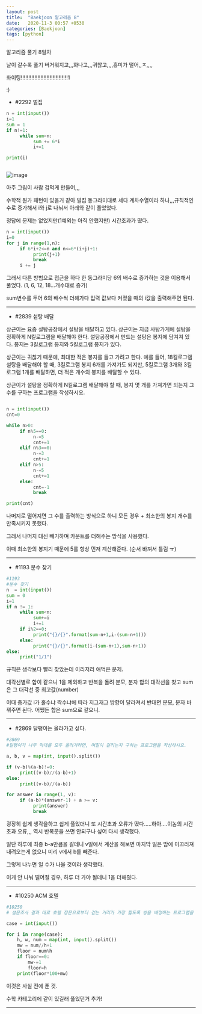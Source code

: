 ```yaml
---
layout: post
title:  "Baekjoon 알고리즘 8"
date:   2020-11-3 00:57 +0530
categories: [Baekjoon]
tags: [python]
---
```


알고리즘 풀기 8일차

날이 갈수록 풀기 버거워지고,,,화나고,,,귀찮고,,,,흥미가 떨어,,ㅈ,,,,

화이팅!!!!!!!!!!!!!!!!!!!!!!!!!!!!!!!1

:)



- #2292     벌집

```python
n = int(input())
i=1
sum = 1
if n!=1:
     while sum<n:
          sum += 6*i
          i+=1

print(i)
    
```

![image](https://user-images.githubusercontent.com/50662636/98093927-ee4ab580-1ecb-11eb-82d3-3ec39ccc8b71.png)

아주 그림이 사람 겁먹게 만들어,,,

수학적 뭔가 패턴이 있을거 같아 벌집 동그라미대로 세다 계차수열이라 하나,,,규칙적인 수로 증가해서 i와 j로 나눠서 아래와 같이 풀었었다.

정답에 문제는 없었지만(1예외는 아직 안했지만) 시간초과가 떴다. 

```python
n = int(input())
i=0
for j in range(1,n):
     if 6*i+2<=n and n<=6*(i+j)+1:
          print(j+1)
          break
     i += j
```


그래서 다른 방법으로 접근을 하다 한 동그라미당 6의 배수로 증가하는 것을 이용해서 풀었다. (1, 6, 12, 18...개수대로 증가)

sum변수를 두어 6의 배수씩 더해가다 입력 값보다 커졌을 때의 i값을 출력해주면 된다. 

---


- #2839     섵탕 배달

상근이는 요즘 설탕공장에서 설탕을 배달하고 있다. 상근이는 지금 사탕가게에 설탕을 정확하게 N킬로그램을 배달해야 한다. 설탕공장에서 만드는 설탕은 봉지에 담겨져 있다. 봉지는 3킬로그램 봉지와 5킬로그램 봉지가 있다.

상근이는 귀찮기 때문에, 최대한 적은 봉지를 들고 가려고 한다. 예를 들어, 18킬로그램 설탕을 배달해야 할 때, 3킬로그램 봉지 6개를 가져가도 되지만, 5킬로그램 3개와 3킬로그램 1개를 배달하면, 더 적은 개수의 봉지를 배달할 수 있다.

상근이가 설탕을 정확하게 N킬로그램 배달해야 할 때, 봉지 몇 개를 가져가면 되는지 그 수를 구하는 프로그램을 작성하시오.


```python

n = int(input())
cnt=0

while n>0:
     if n%5==0:
          n-=5
          cnt+=1
     elif n%3==0:
          n-=3
          cnt+=1
     elif n>5:
          n-=5
          cnt+=1
     else:
          cnt=-1
          break

print(cnt)

```

나머지로 떨어지면 그 수를 출력하는 방식으로 하니 모든 경우 + 최소한의 봉지 개수를 만족시키지 못했다.

그래서 나머지 대신 빼기하며 카운트를 더해주는 방식을 사용했다.

이때 최소한의 봉지기 때문에 5를 항상 먼저 계산해준다. (순서 바껴서 틀림 ㅠ)

---

- #1193     분수 찾기

```python
#1193
#분수 찾기
n  = int(input())
sum = 0
i=1
if n != 1:
     while sum<n:
          sum+=i
          i+=1
     if i%2==0:
          print("{}/{}".format(sum-n+1,i-(sum-n+1)))
     else:
          print("{}/{}".format(i-(sum-n+1),sum-n+1))
else:
     print("1/1")

```

규칙은 생각보다 빨리 찾았는데 이리저리 애먹은 문제.

대각선별로 합이 같으니 1을 제외하고 반복을 돌려 분모, 분자 합의 대각선을 찾고 sum은 그 대각선 중 최고값(number)

이때 증가값 i가 홀수냐 짝수냐에 따라 지그재그 방향이 달라져서 반대면 분모, 분자 바꿔주면 된다. 어쨌든 합은 sum으로 같으니.

---

- #2869     달팽이는 올라가고 싶다.

```python
#2869
#달팽이가 나무 막대를 모두 올라가려면, 며칠이 걸리는지 구하는 프로그램을 작성하시오.

a, b, v = map(int, input().split())

if (v-b)%(a-b)!=0:
     print((v-b)//(a-b)+1)
else:
     print((v-b)//(a-b))

```

```python
for answer in range(1, v):
     if (a-b)*(answer-1) + a >= v:
          print(answer)
          break
```

굉장히 쉽게 생각을하고 쉽게 풀었더니 또 시간초과 오류가 떴다.....하아....이놈의 시간초과 오류,,, 역시 반복문을 쓰면 안되구나 싶어 다시 생각했다.

일단 하루에 최종 b-a만큼을 갈테니 v일에서 계산을 해보면 마지막 일은 밤에 미끄러져 내려오는게 없으니 미리 v에서 b를 빼준다.

그렇게 나누면 일 수가 나올 것이라 생각했다. 

이게 안 나눠 떨어질 경우, 하루 더 가야 될테니 1을 더해줬다.

---

- #10250     ACM 호텔

```python
#10250
# 설문조사 결과 대로 호텔 정문으로부터 걷는 거리가 가장 짧도록 방을 배정하는 프로그램을 작성하고자 한다.

case = int(input())

for i in range(case):
    h, w, num = map(int, input().split())
    mw = num//h+1
    floor = num%h
    if floor==0:
        mw-=1
        floor=h
    print(floor*100+mw)

```

이것은 사실 전에 푼 것.

수학 카테고리에 같이 있길래 풀었던거 추가!


---
